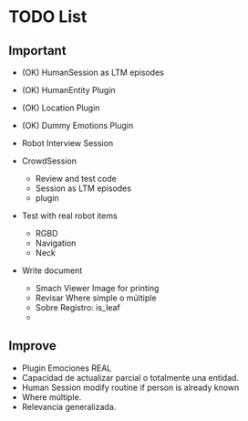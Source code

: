 # TODO List


## Important

- (OK) HumanSession as LTM episodes

- (OK) HumanEntity Plugin

- (OK) Location Plugin

- (OK) Dummy Emotions Plugin

- Robot Interview Session

- CrowdSession
    + Review and test code
    + Session as LTM episodes
    + plugin

- Test with real robot items
    + RGBD
    + Navigation
    + Neck

- Write document
	+ Smach Viewer Image for printing
    + Revisar Where simple o múltiple
    + Sobre Registro: is_leaf
    + 


## Improve

- Plugin Emociones REAL
- Capacidad de actualizar parcial o totalmente una entidad. 
- Human Session modify routine if person is already known
- Where múltiple.
- Relevancia generalizada.

